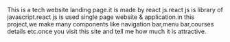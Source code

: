 This is a tech website landing page.it is made by react js.react js is library of javascript.react js is used single page website & application.in this project,we make many components like navigation bar,menu bar,courses details etc.once you visit this site and tell me how much it is attractive.
